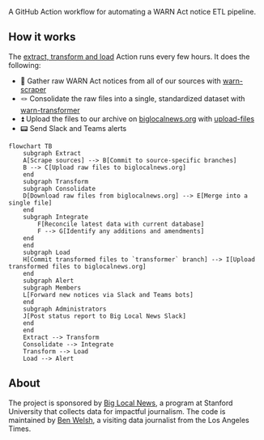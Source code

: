 A GitHub Action workflow for automating a WARN Act notice ETL pipeline.

## How it works

The [extract, transform and load](https://github.com/biglocalnews/warn-github-flow/actions/workflows/etl.yml) Action runs every few hours. It does the following:

- 🔪 Gather raw WARN Act notices from all of our sources with [warn-scraper](https://github.com/biglocalnews/warn-scraper)
- 🪢 Consolidate the raw files into a single, standardized dataset with [warn-transformer](https://github.com/biglocalnews/warn-transformer)
- ⏫ Upload the files to our archive on [biglocalnews.org](https://biglocalnews.org) with [upload-files](https://github.com/biglocalnews/upload-files)
- 📟 Send Slack and Teams alerts

```mermaid
flowchart TB
    subgraph Extract
    A[Scrape sources] --> B[Commit to source-specific branches]
    B --> C[Upload raw files to biglocalnews.org]
    end
    subgraph Transform
    subgraph Consolidate
    D[Download raw files from biglocalnews.org] --> E[Merge into a single file]
    end
    subgraph Integrate
        F[Reconcile latest data with current database]
        F --> G[Identify any additions and amendments]
    end
    end
    subgraph Load
    H[Commit transformed files to `transformer` branch] --> I[Upload transformed files to biglocalnews.org]
    end
    subgraph Alert
    subgraph Members
    L[Forward new notices via Slack and Teams bots]
    end
    subgraph Administrators
    J[Post status report to Big Local News Slack]
    end
    end
    Extract --> Transform
    Consolidate --> Integrate
    Transform --> Load
    Load --> Alert
```

## About

The project is sponsored by [Big Local News](https://biglocalnews.org/#/about), a program at Stanford University that collects data for impactful journalism. The code is maintained by [Ben Welsh](https://palewi.re/who-is-ben-welsh/), a visiting data journalist from the Los Angeles Times.
